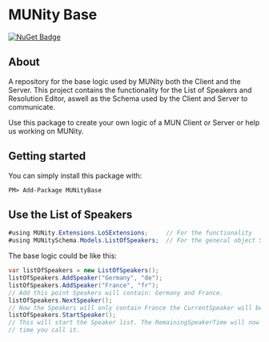 # MUNity Base
[![NuGet Badge](https://buildstats.info/nuget/MUNityBase)](https://www.nuget.org/packages/MUNityBase/)

## About
A repository for the base logic used by MUNity both the Client and the Server.
This project contains the functionality for the List of Speakers and Resolution Editor, aswell as the Schema used by the Client and Server to communicate.

Use this package to create your own logic of a MUN Client or Server or help us working on MUNity.

## Getting started

You can simply install this package with:

```
PM> Add-Package MUNityBase
```

## Use the List of Speakers

```C#
#using MUNity.Extensions.LoSExtensions;     // For the functionality
#using MUNitySchema.Models.ListOfSpeakers;  // For the general object Structure
```

The base logic could be like this:
```C#
var listOfSpeakers = new ListOfSpeakers();
listOfSpeakers.AddSpeaker("Germany", "de");
listOfSpeakers.AddSpeaker("France", "fr");
// Add this point Speakers will contain: Germany and France.
listOfSpeakers.NextSpeaker();
// Now the Speakers will only contain France the CurrentSpeaker will be Germany.
listOfSpeakers.StartSpeaker();
// This will start the Speaker list. The RemainingSpeakerTime will now change every
// time you call it.
```
